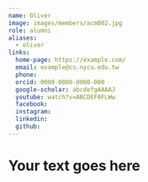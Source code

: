 ```yaml
---
name: Oliver 
image: images/members/acm002.jpg 
role: alumni
aliases:
  - oliver
links:
  home-page: https://example.com/
  email: example@cs.nycu.edu.tw
  phone: 
  orcid: 0000-0000-0000-000
  google-scholar: abcdefgAAAAJ
  youtube: watch?v=ABCDEF0FLWw
  facebook:
  instagram:
  linkedin:
  github: 
---
```

# Your text goes here

